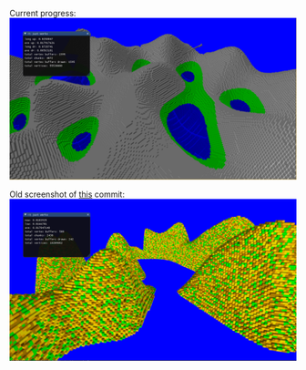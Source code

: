 Current progress:
![alt text](blocks_2.PNG?raw=true)


Old screenshot of [this](https://github.com/jasperdewinther/blocks/commit/4a793108be31d370e00c54222916caf722bb496b) commit: 
![alt text](blocks.png?raw=true)
